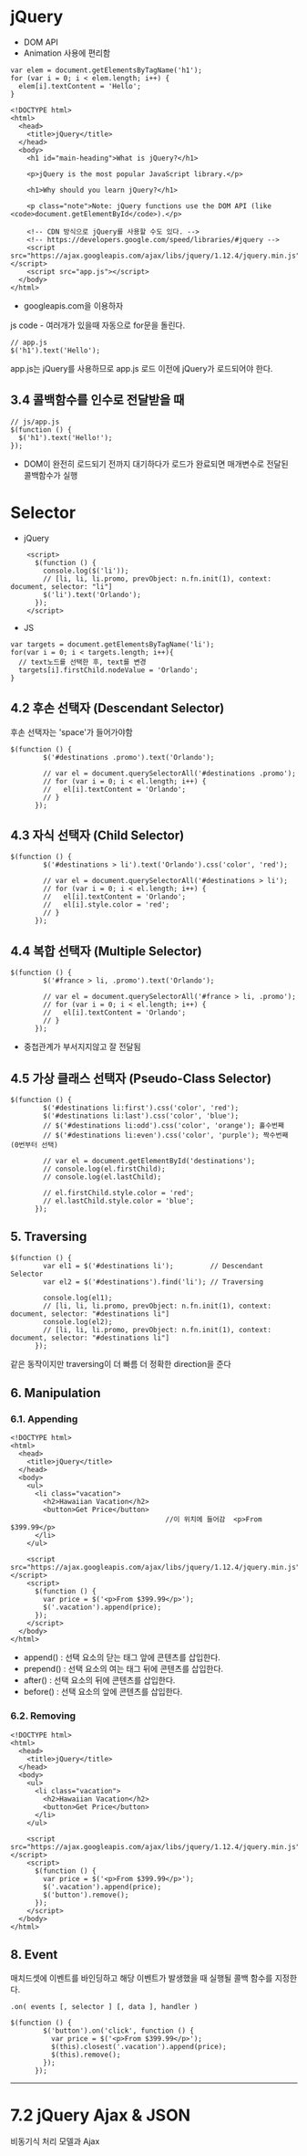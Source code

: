 # jQuery
- DOM API
- Animation 사용에 편리함

```
var elem = document.getElementsByTagName('h1');
for (var i = 0; i < elem.length; i++) {
  elem[i].textContent = 'Hello';
}
```

```
<!DOCTYPE html>
<html>
  <head>
    <title>jQuery</title>
  </head>
  <body>
    <h1 id="main-heading">What is jQuery?</h1>

    <p>jQuery is the most popular JavaScript library.</p>
    
    <h1>Why should you learn jQuery?</h1>
    
    <p class="note">Note: jQuery functions use the DOM API (like <code>document.getElementById</code>).</p>

    <!-- CDN 방식으로 jQuery를 사용할 수도 있다. -->
    <!-- https://developers.google.com/speed/libraries/#jquery -->
    <script src="https://ajax.googleapis.com/ajax/libs/jquery/1.12.4/jquery.min.js"></script>
    <script src="app.js"></script>
  </body>
</html>
```

* googleapis.com을 이용하자

js code - 여러개가 있을때 자동으로 for문을 돌린다.
```
// app.js
$('h1').text('Hello');
```
app.js는 jQuery를 사용하므로 app.js 로드 이전에 jQuery가 로드되어야 한다.

## 3.4 콜백함수를 인수로 전달받을 때

```
// js/app.js
$(function () {
  $('h1').text('Hello!');
});
```

- DOM이 완전히 로드되기 전까지 대기하다가 로드가 완료되면 매개변수로 전달된 콜백함수가 실행

# Selector

- jQuery

```
    <script>
      $(function () {
        console.log($('li'));
        // [li, li, li.promo, prevObject: n.fn.init(1), context: document, selector: "li"]
        $('li').text('Orlando');
      });
    </script>
```
- JS

```
var targets = document.getElementsByTagName('li');
for(var i = 0; i < targets.length; i++){
  // text노드를 선택한 후, text를 변경
  targets[i].firstChild.nodeValue = 'Orlando';
}
```

## 4.2 후손 선택자 (Descendant Selector)
후손 선택자는 'space'가 들어가야함

```
$(function () {
        $('#destinations .promo').text('Orlando');

        // var el = document.querySelectorAll('#destinations .promo');
        // for (var i = 0; i < el.length; i++) {
        //   el[i].textContent = 'Orlando';
        // }
      });
```
## 4.3 자식 선택자 (Child Selector)
```
$(function () {
        $('#destinations > li').text('Orlando').css('color', 'red');

        // var el = document.querySelectorAll('#destinations > li');
        // for (var i = 0; i < el.length; i++) {
        //   el[i].textContent = 'Orlando';
        //   el[i].style.color = 'red';
        // }
      });
```
## 4.4 복합 선택자 (Multiple Selector)
```
$(function () {
        $('#france > li, .promo').text('Orlando');

        // var el = document.querySelectorAll('#france > li, .promo');
        // for (var i = 0; i < el.length; i++) {
        //   el[i].textContent = 'Orlando';
        // }
      });
```
- 중첩관계가 부서지지않고 잘 전달됨

## 4.5 가상 클래스 선택자 (Pseudo-Class Selector)
```
$(function () {
        $('#destinations li:first').css('color', 'red');
        $('#destinations li:last').css('color', 'blue');
        // $('#destinations li:odd').css('color', 'orange'); 홀수번째
        // $('#destinations li:even').css('color', 'purple'); 짝수번째 (0번부터 선택)

        // var el = document.getElementById('destinations');
        // console.log(el.firstChild);
        // console.log(el.lastChild);

        // el.firstChild.style.color = 'red';
        // el.lastChild.style.color = 'blue';
      });
```

## 5. Traversing
```
$(function () {
        var el1 = $('#destinations li');         // Descendant Selector
        var el2 = $('#destinations').find('li'); // Traversing

        console.log(el1);
        // [li, li, li.promo, prevObject: n.fn.init(1), context: document, selector: "#destinations li"]
        console.log(el2);
        // [li, li, li.promo, prevObject: n.fn.init(1), context: document, selector: "#destinations li"]
      });
```

같은 동작이지만 traversing이 더 빠름
더 정확한 direction을 준다

## 6. Manipulation
### 6.1. Appending

```
<!DOCTYPE html>
<html>
  <head>
    <title>jQuery</title>
  </head>
  <body>
    <ul>
      <li class="vacation">
        <h2>Hawaiian Vacation</h2>
        <button>Get Price</button>
                                      //이 위치에 들어감  <p>From $399.99</p>
      </li>
    </ul>

    <script src="https://ajax.googleapis.com/ajax/libs/jquery/1.12.4/jquery.min.js"></script>
    <script>
      $(function () {
        var price = $('<p>From $399.99</p>');
        $('.vacation').append(price);
      });
    </script>
  </body>
</html>
```

- append() : 선택 요소의 닫는 태그 앞에 콘텐츠를 삽입한다.
- prepend() : 선택 요소의 여는 태그 뒤에 콘텐츠를 삽입한다.
- after() : 선택 요소의 뒤에 콘텐츠를 삽입한다.
- before() : 선택 요소의 앞에 콘텐츠를 삽입한다.

### 6.2. Removing
```
<!DOCTYPE html>
<html>
  <head>
    <title>jQuery</title>
  </head>
  <body>
    <ul>
      <li class="vacation">
        <h2>Hawaiian Vacation</h2>
        <button>Get Price</button>
      </li>
    </ul>

    <script src="https://ajax.googleapis.com/ajax/libs/jquery/1.12.4/jquery.min.js"></script>
    <script>
      $(function () {
        var price = $('<p>From $399.99</p>');
        $('.vacation').append(price);
        $('button').remove();
      });
    </script>
  </body>
</html>
```

## 8. Event

매치드셋에 이벤트를 바인딩하고 해당 이벤트가 발생했을 때 실행될 콜백 함수를 지정한다.

```
.on( events [, selector ] [, data ], handler )
```

```
$(function () {
        $('button').on('click', function () {
          var price = $('<p>From $399.99</p>');
          $(this).closest('.vacation').append(price);
          $(this).remove();
        });
      });
```
---
# 7.2 jQuery Ajax & JSON
비동기식 처리 모델과 Ajax

